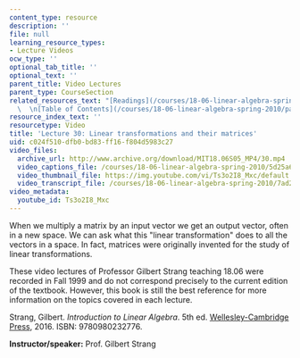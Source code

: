 ```yaml
---
content_type: resource
description: ''
file: null
learning_resource_types:
- Lecture Videos
ocw_type: ''
optional_tab_title: ''
optional_text: ''
parent_title: Video Lectures
parent_type: CourseSection
related_resources_text: "[Readings](/courses/18-06-linear-algebra-spring-2010/pages/readings)\
  \  \n[Table of Contents](/courses/18-06-linear-algebra-spring-2010/pages/readings#Table_of_Contents)"
resource_index_text: ''
resourcetype: Video
title: 'Lecture 30: Linear transformations and their matrices'
uid: c024f510-dfb0-bd83-ff16-f804d5983c27
video_files:
  archive_url: http://www.archive.org/download/MIT18.06S05_MP4/30.mp4
  video_captions_file: /courses/18-06-linear-algebra-spring-2010/5d25a6a498dc5be09e4e77fe6a2576fc_Ts3o2I8_Mxc.vtt
  video_thumbnail_file: https://img.youtube.com/vi/Ts3o2I8_Mxc/default.jpg
  video_transcript_file: /courses/18-06-linear-algebra-spring-2010/7ad2350defc787c1261729c57131ec6c_Ts3o2I8_Mxc.pdf
video_metadata:
  youtube_id: Ts3o2I8_Mxc
---
```


When we multiply a matrix by an input vector we get an output vector, often in a new space. We can ask what this "linear transformation" does to all the vectors in a space. In fact, matrices were originally invented for the study of linear transformations.

These video lectures of Professor Gilbert Strang teaching 18.06 were recorded in Fall 1999 and do not correspond precisely to the current edition of the textbook. However, this book is still the best reference for more information on the topics covered in each lecture.

Strang, Gilbert. _Introduction to Linear Algebra_. 5th ed. [Wellesley-Cambridge Press](http://www.wellesleycambridge.com/), 2016. ISBN: 9780980232776.

**Instructor/speaker:** Prof. Gilbert Strang
